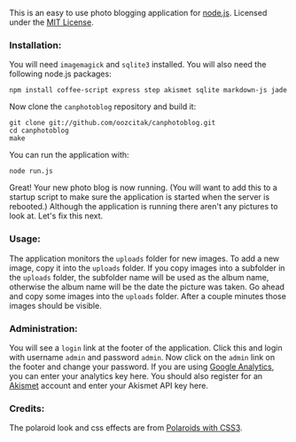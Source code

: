 This is an easy to use photo blogging application for [node.js](http://nodejs.org/). 
Licensed under the [MIT License](http://www.opensource.org/licenses/mit-license.php).

### Installation:

You will need `imagemagick` and `sqlite3` installed. You will also need the following node.js packages:

    npm install coffee-script express step akismet sqlite markdown-js jade

Now clone the `canphotoblog` repository and build it:

    git clone git://github.com/oozcitak/canphotoblog.git
    cd canphotoblog
    make

You can run the application with:

    node run.js

Great! Your new photo blog is now running. (You will want to add this to a startup script to make sure the application is started when the server is rebooted.) Although the application is running there aren't any pictures to look at. Let's fix this next.

### Usage:

The application monitors the `uploads` folder for new images. To add a new image, copy it into the `uploads` folder. If you copy images into a subfolder in the `uploads` folder, the subfolder name will be used as the album name, otherwise the album name will be the date the picture was taken. Go ahead and copy some images into the `uploads` folder. After a couple minutes those images should be visible.

### Administration:

You will see a `login` link at the footer of the application. Click this and login with username `admin` and password `admin`. Now click on the `admin` link on the footer and change your password. If you are using [Google Analytics](http://www.google.com/analytics/), you can enter your analytics key here. You should also register for an [Akismet](https://akismet.com/signup/) account and enter your Akismet API key here.

### Credits:

The polaroid look and css effects are from [Polaroids with CSS3](http://www.zurb.com/playground/css3-polaroids).

